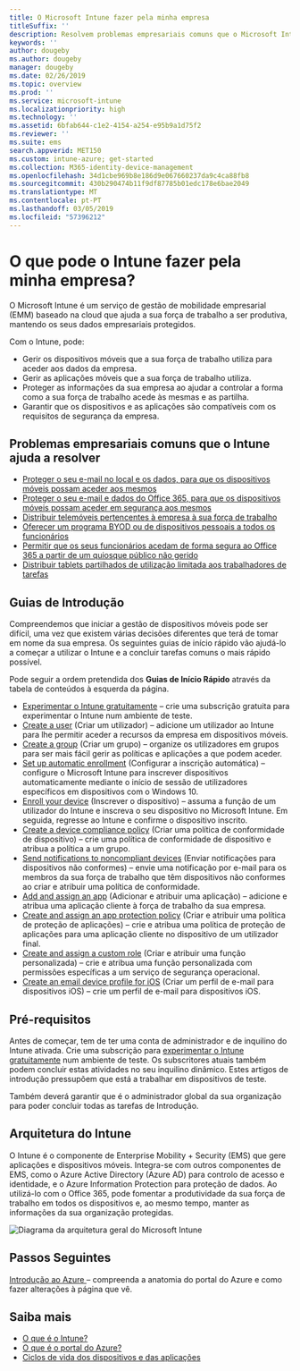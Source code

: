 ```yaml
---
title: O Microsoft Intune fazer pela minha empresa
titleSuffix: ''
description: Resolvem problemas empresariais comuns que o Microsoft Intune ajuda.
keywords: ''
author: dougeby
ms.author: dougeby
manager: dougeby
ms.date: 02/26/2019
ms.topic: overview
ms.prod: ''
ms.service: microsoft-intune
ms.localizationpriority: high
ms.technology: ''
ms.assetid: 6bfab644-c1e2-4154-a254-e95b9a1d75f2
ms.reviewer: ''
ms.suite: ems
search.appverid: MET150
ms.custom: intune-azure; get-started
ms.collection: M365-identity-device-management
ms.openlocfilehash: 34d1cbe969b8e186d9e067660237da9c4ca88fb8
ms.sourcegitcommit: 430b290474b11f9df87785b01edc178e6bae2049
ms.translationtype: MT
ms.contentlocale: pt-PT
ms.lasthandoff: 03/05/2019
ms.locfileid: "57396212"
---
```

# <a name="what-can-intune-do-for-my-company"></a>O que pode o Intune fazer pela minha empresa?
O Microsoft Intune é um serviço de gestão de mobilidade empresarial (EMM) baseado na cloud que ajuda a sua força de trabalho a ser produtiva, mantendo os seus dados empresariais protegidos.

Com o Intune, pode:

- Gerir os dispositivos móveis que a sua força de trabalho utiliza para aceder aos dados da empresa.
- Gerir as aplicações móveis que a sua força de trabalho utiliza.
- Proteger as informações da sua empresa ao ajudar a controlar a forma como a sua força de trabalho acede às mesmas e as partilha.
- Garantir que os dispositivos e as aplicações são compatíveis com os requisitos de segurança da empresa.

## <a name="common-business-problems-that-intune-helps-solve"></a>Problemas empresariais comuns que o Intune ajuda a resolver

* [Proteger o seu e-mail no local e os dados, para que os dispositivos móveis possam aceder aos mesmos](common-scenarios.md#protecting-your-on-premises-email-and-data-so-it-can-be-safely-accessed-by-mobile-devices)
* [Proteger o seu e-mail e dados do Office 365, para que os dispositivos móveis possam aceder em segurança aos mesmos](common-scenarios.md#protecting-your-office-365-email-and-data-so-it-can-be-safely-accessed-by-mobile-devices)
* [Distribuir telemóveis pertencentes à empresa à sua força de trabalho](common-scenarios.md#issue-corporate-owned-phones-to-your-employees)
* [Oferecer um programa BYOD ou de dispositivos pessoais a todos os funcionários](common-scenarios.md#offer-a-bring-your-own-device-program-to-all-employees)
* [Permitir que os seus funcionários acedam de forma segura ao Office 365 a partir de um quiosque público não gerido](common-scenarios.md#enable-your-employees-to-securely-access-office-365-from-an-unmanaged-public-kiosk)
* [Distribuir tablets partilhados de utilização limitada aos trabalhadores de tarefas](common-scenarios.md#issue-limited-use-shared-tablets-to-your-employees)

## <a name="quickstarts"></a>Guias de Introdução

Compreendemos que iniciar a gestão de dispositivos móveis pode ser difícil, uma vez que existem várias decisões diferentes que terá de tomar em nome da sua empresa. Os seguintes guias de início rápido vão ajudá-lo a começar a utilizar o Intune e a concluir tarefas comuns o mais rápido possível.

Pode seguir a ordem pretendida dos **Guias de Início Rápido** através da tabela de conteúdos à esquerda da página.

- [Experimentar o Intune gratuitamente](free-trial-sign-up.md) – crie uma subscrição gratuita para experimentar o Intune num ambiente de teste.    
- [Create a user](quickstart-create-user.md) (Criar um utilizador) – adicione um utilizador ao Intune para lhe permitir aceder a recursos da empresa em dispositivos móveis.
- [Create a group](quickstart-create-group.md) (Criar um grupo) – organize os utilizadores em grupos para ser mais fácil gerir as políticas e aplicações a que podem aceder.
- [Set up automatic enrollment](quickstart-setup-auto-enrollment.md) (Configurar a inscrição automática) – configure o Microsoft Intune para inscrever dispositivos automaticamente mediante o início de sessão de utilizadores específicos em dispositivos com o Windows 10.
- [Enroll your device](quickstart-enroll-windows-device.md) (Inscrever o dispositivo) – assuma a função de um utilizador do Intune e inscreva o seu dispositivo no Microsoft Intune. Em seguida, regresse ao Intune e confirme o dispositivo inscrito.
- [Create a device compliance policy](quickstart-set-password-length-android.md) (Criar uma política de conformidade de dispositivo) – crie uma política de conformidade de dispositivo e atribua a política a um grupo.
- [Send notifications to noncompliant devices](quickstart-send-notification.md) (Enviar notificações para dispositivos não conformes) – envie uma notificação por e-mail para os membros da sua força de trabalho que têm dispositivos não conformes ao criar e atribuir uma política de conformidade.
- [Add and assign an app](quickstart-add-assign-app.md) (Adicionar e atribuir uma aplicação) – adicione e atribua uma aplicação cliente à força de trabalho da sua empresa.
- [Create and assign an app protection policy](quickstart-create-assign-app-policy.md) (Criar e atribuir uma política de proteção de aplicações) – crie e atribua uma política de proteção de aplicações para uma aplicação cliente no dispositivo de um utilizador final.
- [Create and assign a custom role](quickstart-create-custom-role.md) (Criar e atribuir uma função personalizada) – crie e atribua uma função personalizada com permissões específicas a um serviço de segurança operacional. 
- [Create an email device profile for iOS](quickstart-email-profile.md) (Criar um perfil de e-mail para dispositivos iOS) – crie um perfil de e-mail para dispositivos iOS.

## <a name="prerequisites"></a>Pré-requisitos

Antes de começar, tem de ter uma conta de administrador e de inquilino do Intune ativada. Crie uma subscrição para [experimentar o Intune gratuitamente](free-trial-sign-up.md) num ambiente de teste. Os subscritores atuais também podem concluir estas atividades no seu inquilino dinâmico. Estes artigos de introdução pressupõem que está a trabalhar em dispositivos de teste.

Também deverá garantir que é o administrador global da sua organização para poder concluir todas as tarefas de Introdução.

## <a name="intune-architecture"></a>Arquitetura do Intune

O Intune é o componente de Enterprise Mobility + Security (EMS) que gere aplicações e dispositivos móveis. Integra-se com outros componentes de EMS, como o Azure Active Directory (Azure AD) para controlo de acesso e identidade, e o Azure Information Protection para proteção de dados. Ao utilizá-lo com o Office 365, pode fomentar a produtividade da sua força de trabalho em todos os dispositivos e, ao mesmo tempo, manter as informações da sua organização protegidas.

![Diagrama da arquitetura geral do Microsoft Intune](/intune/media/intunearchitecture.svg)

## <a name="next-steps"></a>Passos Seguintes

[Introdução ao Azure ](get-started-azure.md) – compreenda a anatomia do portal do Azure e como fazer alterações à página que vê.

## <a name="learn-more"></a>Saiba mais

* [O que é o Intune?](introduction-intune.md)
* [O que é o portal do Azure?](what-is-intune.md)
* [Ciclos de vida dos dispositivos e das aplicações](introduction-device-app-lifecycles.md)
